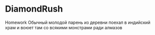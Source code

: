 # DiamondRush
Homework
Обычный молодой парень из деревни поехал в индийский храм и воюет там со всякими монстрами ради алмазов
